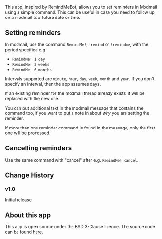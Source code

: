 This app, inspired by RemindMeBot, allows you to set reminders in Modmail using a simple command. This can be useful in case you need to follow up on a modmail at a future date or time.

## Setting reminders

In modmail, use the command `RemindMe!`, `!remind` or `!remindme`, with the period specified e.g.

* `RemindMe! 1 day`
* `RemindMe! 2 weeks`
* `RemindMe! 6 months`

Intervals supported are `minute`, `hour`, `day`, `week`, `month` and `year`. If you don't specify an interval, then the app assumes days.

If an existing reminder for the modmail thread already exists, it will be replaced with the new one.

You can put additional text in the modmail message that contains the command too, if you want to put a note in about *why* you are setting the reminder.

If more than one reminder command is found in the message, only the first one will be processed.

## Cancelling reminders

Use the same command with "cancel" after e.g. `RemindMe! cancel`.

## Change History

### v1.0

Initial release

## About this app

This app is open source under the BSD 3-Clause licence. The source code can be found [here](https://github.com/fsvreddit/modmail-remindme).
